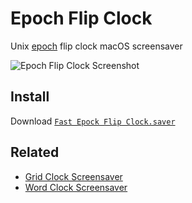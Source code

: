 # Epoch Flip Clock
Unix [epoch](https://en.wikipedia.org/wiki/Unix_time) flip clock macOS screensaver

![Epoch Flip Clock Screenshot](https://raw.githubusercontent.com/chrstphrknwtn/epoch-flip-clock/master/epochFlipClock.png)

## Install
Download [`Fast Epock Flip Clock.saver`](https://github.com/smparkin/epoch-flip-clock-screensaver/releases/download/latest/Fast.Epoch.Flip.Clock.saver.zip)

## Related
- [Grid Clock Screensaver](https://github.com/chrstphrknwtn/grid-clock-screensaver)
- [Word Clock Screensaver](https://github.com/chrstphrknwtn/word-clock-screensaver)

